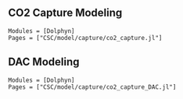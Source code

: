 ## CO2 Capture Modeling
```@autodocs
Modules = [Dolphyn]
Pages = ["CSC/model/capture/co2_capture.jl"]
```

## DAC Modeling
```@autodocs
Modules = [Dolphyn]
Pages = ["CSC/model/capture/co2_capture_DAC.jl"]
```